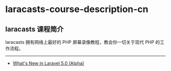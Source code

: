 laracasts-course-description-cn
====================================

## laracasts 课程简介
laracasts 拥有网络上最好的 PHP 屏幕录像教程，教会你一切关于现代 PHP 的工作流程。

---

- [What's New in Laravel 5.0 (Alpha)](/doc/What%27s%20New%20in%20Laravel%205.0%20%28Alpha%29.md)